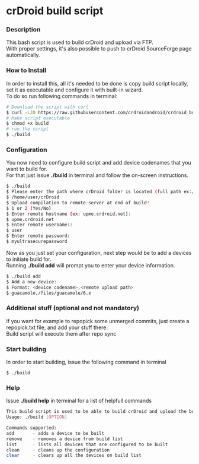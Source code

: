 # crDroid build script #

### Description ###

This bash script is used to build crDroid and upload via FTP.  
With proper settings, it's also possible to push to crDroid SourceForge page automatically.

### How to Install

In order to install this, all it's needed to be done is copy build script locally, set it as executable and configure it with built-in wizard.  
To do so run following commands in terminal:

```bash
# Download the script with curl
$ curl -LJO https://raw.githubusercontent.com/crdroidandroid/crdroid_build/10.0/build
# Make script executable
$ chmod +x build
# run the script
$ ./build
```

### Configuration

You now need to configure build script and add device codenames that you want to build for.  
For that just issue **./build** in terminal and follow the on-screen instructions.

```bash
$ ./build
$ Please enter the path where crDroid folder is located (full path ex:/home/<user>/crDroid)
$ /home/user/crDroid
$ Upload compilation to remote server at end of build?
$ 1 or 2 (Yes/No)
$ Enter remote hostname (ex: upme.crdroid.net):
$ upme.crdroid.net
$ Enter remote username::
$ user
$ Enter remote password:
$ myultrasecurepassword
```

Now as you just set your configuration, next step would be to add a devices to initiate build for.  
Running **./build add** will prompt you to enter your device information.  

```bash
$ ./build add
$ Add a new device:
$ Format: <device codename>,<remote upload path>
$ guacamole,/files/guacamole/6.x
```


### Additional stuff (optional and not mandatory)

If you want for example to repopick some unmerged commits, just create a repopick.txt file, and add your stuff there.  
Build script will execute them after repo sync 

### Start building

In order to start building, issue the following command in terminal

    $ ./build

### Help

Issue **./build help** in terminal for a list of helpfull commands

```bash
This build script is used to be able to build crDroid and upload the builds to remote server
Usage: ./build [OPTION]

Commands supported:
add       - adds a device to be built
remove    - removes a device from build list
list      - lists all devices that are configured to be built
clean     - cleans up the configuration
clear     - clears up all the devices on build list
```
